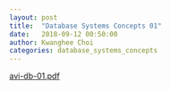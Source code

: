 ```yaml
---
layout: post
title:  "Database Systems Concepts 01"
date:   2018-09-12 00:50:00
author: Kwanghee Choi
categories: database_systems_concepts
---
```


[avi-db-01.pdf](/assets/pdfs/avi-db-01.pdf)
<div width="100%" style="padding-bottom:130%; display:block; position: relative;">
<object data="/assets/pdfs/avi-db-01.pdf" type="application/pdf" width="100%" height="100%" style="position:absolute;"/>
</div>
